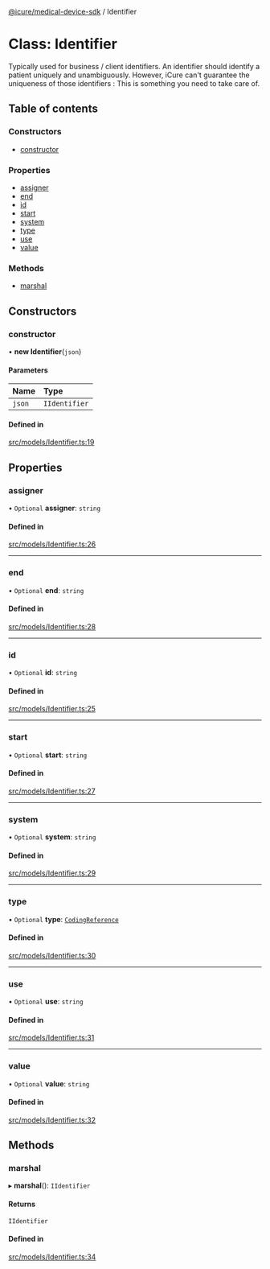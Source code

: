 [@icure/medical-device-sdk](../modules) / Identifier

# Class: Identifier

Typically used for business / client identifiers. An identifier should identify a patient uniquely and unambiguously. However, iCure can't guarantee the uniqueness of those identifiers : This is something you need to take care of.

## Table of contents

### Constructors

- [constructor](Identifier#constructor)

### Properties

- [assigner](Identifier#assigner)
- [end](Identifier#end)
- [id](Identifier#id)
- [start](Identifier#start)
- [system](Identifier#system)
- [type](Identifier#type)
- [use](Identifier#use)
- [value](Identifier#value)

### Methods

- [marshal](Identifier#marshal)

## Constructors

### constructor

• **new Identifier**(`json`)

#### Parameters

| Name | Type |
| :------ | :------ |
| `json` | `IIdentifier` |

#### Defined in

[src/models/Identifier.ts:19](https://github.com/icure/icure-medical-device-js-sdk/blob/a61f48e/src/models/Identifier.ts#L19)

## Properties

### assigner

• `Optional` **assigner**: `string`

#### Defined in

[src/models/Identifier.ts:26](https://github.com/icure/icure-medical-device-js-sdk/blob/a61f48e/src/models/Identifier.ts#L26)

___

### end

• `Optional` **end**: `string`

#### Defined in

[src/models/Identifier.ts:28](https://github.com/icure/icure-medical-device-js-sdk/blob/a61f48e/src/models/Identifier.ts#L28)

___

### id

• `Optional` **id**: `string`

#### Defined in

[src/models/Identifier.ts:25](https://github.com/icure/icure-medical-device-js-sdk/blob/a61f48e/src/models/Identifier.ts#L25)

___

### start

• `Optional` **start**: `string`

#### Defined in

[src/models/Identifier.ts:27](https://github.com/icure/icure-medical-device-js-sdk/blob/a61f48e/src/models/Identifier.ts#L27)

___

### system

• `Optional` **system**: `string`

#### Defined in

[src/models/Identifier.ts:29](https://github.com/icure/icure-medical-device-js-sdk/blob/a61f48e/src/models/Identifier.ts#L29)

___

### type

• `Optional` **type**: [`CodingReference`](CodingReference)

#### Defined in

[src/models/Identifier.ts:30](https://github.com/icure/icure-medical-device-js-sdk/blob/a61f48e/src/models/Identifier.ts#L30)

___

### use

• `Optional` **use**: `string`

#### Defined in

[src/models/Identifier.ts:31](https://github.com/icure/icure-medical-device-js-sdk/blob/a61f48e/src/models/Identifier.ts#L31)

___

### value

• `Optional` **value**: `string`

#### Defined in

[src/models/Identifier.ts:32](https://github.com/icure/icure-medical-device-js-sdk/blob/a61f48e/src/models/Identifier.ts#L32)

## Methods

### marshal

▸ **marshal**(): `IIdentifier`

#### Returns

`IIdentifier`

#### Defined in

[src/models/Identifier.ts:34](https://github.com/icure/icure-medical-device-js-sdk/blob/a61f48e/src/models/Identifier.ts#L34)
